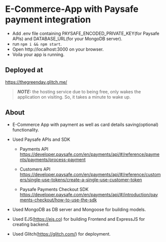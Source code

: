 # E-Commerce-App with Paysafe payment integration

- Add .env file containing PAYSAFE_ENCODED_PRIVATE_KEY(for Paysafe APIs) and DATABASE_URL(for your MongoDB server).
- run `npm i && npm start`.
- Open http://localhost:3000 on your browser.
- Voila your app is running.

## Deployed at

https://thegreenday.glitch.me/

> **_NOTE:_** the hosting service due to being free, only wakes the application on visiting. So, it takes a minute to wake up.

## About

- E-Commerce App with payment as well as card details saving(optional) functionality.

- Used Paysafe APIs and SDK

  - Payments API
    https://developer.paysafe.com/en/payments/api/#/reference/payments/payments/process-payment

  - Customers API
    https://developer.paysafe.com/en/payments/api/#/reference/customers/single-use-tokens/create-a-single-use-customer-token

  - Paysafe Payments Checkout SDK
    https://developer.paysafe.com/en/payments/api/#/introduction/payments-checkout/how-to-use-the-sdk

- Used MongoDB as DB server and Mongoose for building models.
- Used EJS(https://ejs.co) for building Frontend and ExpressJS for creating backend.
- Used Glitch(https://glitch.com/) for deployment.

